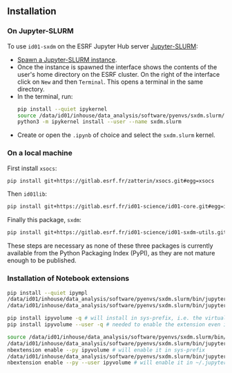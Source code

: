 ## Installation

### On Jupyter-SLURM

To use `id01-sxdm` on the ESRF Jupyter Hub server [Jupyter-SLURM](https://jupyter-slurm.esrf.fr/hub/spawn):

* [Spawn a Jupyter-SLURM instance](https://confluence.esrf.fr/display/DAUWK/Jupyter+at+ESRF#JupyteratESRF-StartingJupyterServerStartingaJupyter(Lab)Server).
* Once the instance is spawned the interface shows the contents of the user's home directory on the ESRF cluster. On the right of the interface click on `New` and then `Terminal`. This opens a terminal in the same directory.
* In the terminal, run:
    ```bash
    pip install --quiet ipykernel
    source /data/id01/inhouse/data_analysis/software/pyenvs/sxdm.slurm/bin/activate
    python3 -m ipykernel install --user --name sxdm.slurm
    ```
* Create or open the `.ipynb` of choice and select the `sxdm.slurm` kernel.

### On a local machine

First install `xsocs`:

```bash
pip install git+https://gitlab.esrf.fr/zatterin/xsocs.git#egg=xsocs
```

Then `id01lib`:

```bash
pip install git+https://gitlab.esrf.fr/id01-science/id01-core.git#egg=id01-core
```

Finally this package, `sxdm`:

```bash
pip install git+https://gitlab.esrf.fr/id01-science/id01-sxdm-utils.git#egg=id01-sxdm-utils
```

These steps are necessary as none of these three packages is currently available from the Python Packaging Index (PyPI), as they are not mature enough to be published.

### Installation of Notebook extensions

```bash
pip install --quiet ipympl
/data/id01/inhouse/data_analysis/software/pyenvs/sxdm.slurm/bin/jupyter nbextension install --py --symlink --user --overwrite ipympl
/data/id01/inhouse/data_analysis/software/pyenvs/sxdm.slurm/bin/jupyter nbextension enable ipympl --user --py

pip install ipyvolume -q # will install in sys-prefix, i.e. the virtual env directory
pip install ipyvolume --user -q # needed to enable the extension even if not going to use it

source /data/id01/inhouse/data_analysis/software/pyenvs/sxdm.slurm/bin/activate
/data/id01/inhouse/data_analysis/software/pyenvs/sxdm.slurm/bin/jupyter \
nbextension enable --py ipyvolume # will enable it in sys-prefix
/data/id01/inhouse/data_analysis/software/pyenvs/sxdm.slurm/bin/jupyter \
nbextension enable --py --user ipyvolume # will enable it in ~/.jupyter/nbconfig/tree.json